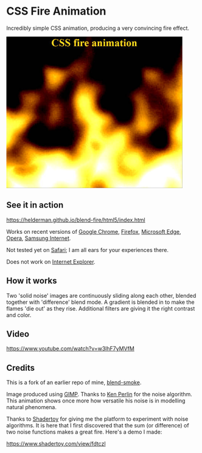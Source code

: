 # CSS Fire Animation

Incredibly simple CSS animation, producing a very convincing fire effect.

![Screenshot](screenshot.jpg)

## See it in action

<https://helderman.github.io/blend-fire/html5/index.html>

Works on recent versions of
[Google Chrome](https://en.wikipedia.org/wiki/Google_Chrome),
[Firefox](https://en.wikipedia.org/wiki/Firefox),
[Microsoft Edge](https://en.wikipedia.org/wiki/Microsoft_Edge),
[Opera](https://en.wikipedia.org/wiki/Opera_(web_browser)),
[Samsung Internet](https://en.wikipedia.org/wiki/Samsung_Internet).

Not tested yet on
[Safari](https://en.wikipedia.org/wiki/Safari_(web_browser));
I am all ears for your experiences there.

Does not work on
[Internet Explorer](https://en.wikipedia.org/wiki/Internet_Explorer).

## How it works

Two 'solid noise' images are continuously sliding along each other,
blended together with 'difference' blend mode.
A gradient is blended in to make the flames 'die out' as they rise.
Additional filters are giving it the right contrast and color.

## Video

<https://www.youtube.com/watch?v=w3lhF7yMVfM>

## Credits

This is a fork of an earlier repo of mine,
[blend-smoke](https://github.com/helderman/blend-smoke).

Image produced using [GIMP](https://en.wikipedia.org/wiki/GIMP).
Thanks to [Ken Perlin](https://en.wikipedia.org/wiki/Ken_Perlin)
for the noise algorithm.
This animation shows once more
how versatile his noise is in modelling natural phenomena.

Thanks to [Shadertoy](https://www.shadertoy.com/)
for giving me the platform to experiment with noise algorithms.
It is here that I first discovered that the sum (or difference)
of two noise functions makes a great fire.
Here's a demo I made:

<https://www.shadertoy.com/view/fdtczl>

